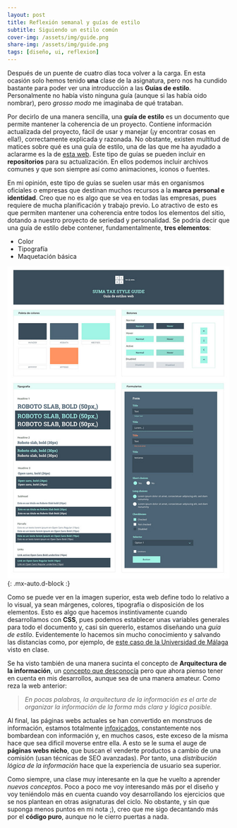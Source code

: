 ```yaml
---
layout: post
title: Reflexión semanal y guías de estilo
subtitle: Siguiendo un estilo común
cover-img: /assets/img/guide.png
share-img: /assets/img/guide.png
tags: [diseño, ui, reflexion]
---
```


Después de un puente de cuatro días toca volver a la carga. En esta ocasión solo hemos tenido **una** clase de la asignatura, pero nos ha cundido bastante para poder ver una introducción a las **Guías de estilo**. Personalmente no había visto ninguna guía (aunque si las había oido nombrar), pero *grosso modo* me imaginaba de qué trataban.

Por decirlo de una manera sencilla, una **guía de estilo** es un documento que permite mantener la coherencia de un proyecto. Contiene información actualizada del proyecto, fácil de usar y manejar (¡y encontrar cosas en ella!), correctamente explicada y razonada. No obstante, existen multitud de matices sobre qué es una guía de estilo, una de las que me ha ayudado a aclararme es la de [esta web](https://glopdesign.com/guia-estilo-web/). Este tipo de guías se pueden incluir en **repositorios** para su actualización. En ellos podemos incluir archivos comunes y que son siempre así como animaciones, iconos o fuentes.

En mi opinión, este tipo de guías se suelen usar más en organismos oficiales o empresas que destinan muchos recursos a la **marca personal e identidad**. Creo que no es algo que se vea en todas las empresas, pues requiere de mucha planificación y trabajo previo. Lo atractivo de esto es que permiten mantener una coherencia entre todos los elementos del sitio, dotando a nuestro proyecto de seriedad y personalidad. Se podría decir que una guía de estilo debe contener, fundamentalmente, **tres elementos**:
- Color
- Tipografía
- Maquetación básica

![Ejemplo de guía de estilo](/assets/img/style.jpg){: .mx-auto.d-block :}

Como se puede ver en la imagen superior, esta web define todo lo relativo a lo visual, ya sean márgenes, colores, tipografía o disposición de los elementos. Esto es algo que hacemos instintivamente cuando desarrollamos con **CSS**, pues podemos establecer unas variables generales para todo el documento y, casi sin quererlo, estamos diseñando una *guía de estilo*. Evidentemente lo hacemos sin mucho conocimiento y salvando las distancias como, por ejemplo, de [este caso de la Universidad de Málaga](https://www.uma.es/media/files/GUIA_WEB.pdf) visto en clase.

Se ha visto también de una manera sucinta el concepto de **Arquitectura de la información**, un [concepto que desconocía](https://www.uifrommars.com/arquitectura-de-la-informacion/) pero que ahora pienso tener en cuenta en mis desarrollos, aunque sea de una manera amateur. Como reza la web anterior:

> *En pocas palabras, la arquitectura de la información es el arte de organizar la información de la forma más clara y lógica posible.*

Al final, las páginas webs actuales se han convertido en monstruos de información, estamos totalmente [infoxicados](https://www.webempresa.com/blog/que-es-infoxicacion.html), constantemente nos bombardean con información y, en muchos casos, este exceso de la misma hace que sea dificil moverse entre ella. A esto se le suma el auge de **páginas webs nicho**, que buscan el venderte productos a cambio de una comisión (usan técnicas de SEO avanzadas). Por tanto, una *distribución lógica de la información* hace que la experiencia de usuario sea superior.

Como siempre, una clase muy interesante en la que he vuelto a aprender *nuevos conceptos*. Poco a poco me voy interesando más por el diseño y voy teniéndolo más en cuenta cuando voy desarrollando los ejercicios que se nos plantean en otras asignaturas del ciclo. No obstante, y sin que suponga menos puntos en mi nota ;), creo que me sigo decantando más por el **código puro**, aunque no le cierro puertas a nada.
